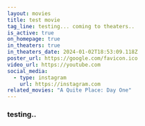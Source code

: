 ```yaml
---
layout: movies
title: test movie
tag_line: testing... coming to theaters..
is_active: true
on_homepage: true
in_theaters: true
in_theaters_date: 2024-01-02T18:53:09.118Z
poster_url: https://google.com/favicon.ico
video_url: https://youtube.com
social_media:
  - type: instagram
    url: https://instagram.com
related_movies: "A Quite Place: Day One"
---
```

### testing..